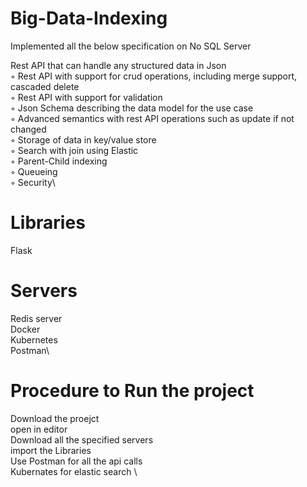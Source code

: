 # Big-Data-Indexing

Implemented all the below specification on No SQL Server 

 Rest API that can handle any structured data in Json\
◦ Rest API with support for crud operations, including merge support, cascaded delete\
◦ Rest API with support for validation\
◦ Json Schema describing the data model for the use case\
◦ Advanced semantics with rest API operations such as update if not changed\
◦ Storage of data in key/value store\
◦ Search with join using Elastic\
◦ Parent-Child indexing\
◦ Queueing\
◦ Security\


# Libraries
Flask
# Servers
Redis server\
Docker \
Kubernetes \
Postman\

# Procedure to Run the project 
Download the proejct \
open in editor\
Download all the specified servers \
import the Libraries \
Use Postman for all the api calls \
Kubernates for elastic search \
